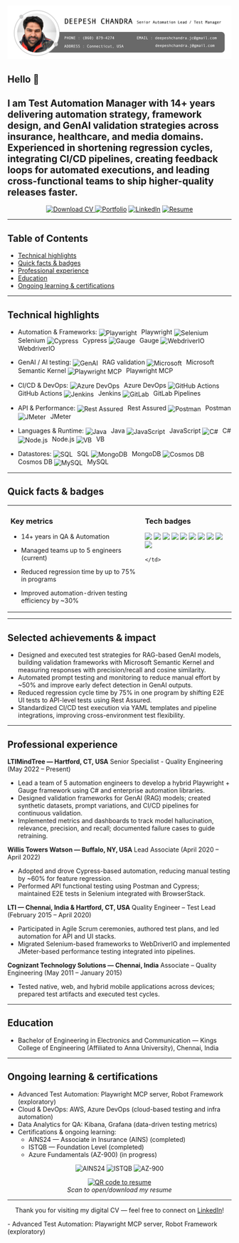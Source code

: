 <p align="center">
  <a href="https://www.linkedin.com/in/deepesh-chandra-61683143/" target="_blank" rel="noreferrer">
    <img src="https://raw.githubusercontent.com/deepesh1511/dc-digital-cv/main/profile-title-deepesh.png" alt="My banner">
  </a>
</p>

## Hello 👋

I am Test Automation Manager with 14+ years delivering automation strategy, framework design, and GenAI validation strategies across insurance, healthcare, and media domains. Experienced in shortening regression cycles, integrating CI/CD pipelines, creating feedback loops for automated executions, and leading cross-functional teams to ship higher-quality releases faster.
---

<p align="center">
  <a href="./Resume_Deepesh_2025.pdf" target="_blank" rel="noopener noreferrer">
    <img src="https://img.shields.io/badge/Download%20CV-PDF-blue?style=for-the-badge&logo=adobe" alt="Download CV">
  </a>
  <a href="https://deepesh1511.github.io/dc-digital-cv/" rel="noopener" target="_blank"><img src="https://img.shields.io/badge/Digital%20CV-Portfolio-0f172a?style=for-the-badge&logo=github" alt="Portfolio"></a>
  <a href="https://www.linkedin.com/in/deepesh-chandra-61683143/" target="_blank" rel="noopener"><img src="https://img.shields.io/badge/LinkedIn-Profile-0A66C2?style=for-the-badge&logo=linkedin" alt="LinkedIn"></a>
  <a href="./Resume_Deepesh_2025.pdf" target="_blank" rel="noopener"><img src="https://img.shields.io/badge/Resume-PDF-blue?style=for-the-badge&logo=adobe" alt="Resume"></a>
</p>

---

## Table of Contents

- [Technical highlights](#technical-highlights)
- [Quick facts & badges](#quick-facts--badges)
- [Professional experience](#professional-experience)
- [Education](#education)
- [Ongoing learning & certifications](#ongoing-learning--certifications)

---

## Technical highlights

 - Automation & Frameworks:
   <img src="https://cdn.jsdelivr.net/npm/simple-icons@v9/icons/playwright.svg" width="18" height="18" style="vertical-align:middle;margin-right:6px" alt="Playwright"> Playwright
   <img src="https://cdn.jsdelivr.net/npm/simple-icons@v9/icons/selenium.svg" width="18" height="18" style="vertical-align:middle;margin-right:6px" alt="Selenium"> Selenium
   <img src="https://cdn.jsdelivr.net/npm/simple-icons@v9/icons/cypress.svg" width="18" height="18" style="vertical-align:middle;margin-right:6px" alt="Cypress"> Cypress
   <img src="https://cdn.jsdelivr.net/npm/simple-icons@v9/icons/gauge.svg" width="18" height="18" style="vertical-align:middle;margin-right:6px" alt="Gauge"> Gauge
   <img src="https://cdn.jsdelivr.net/npm/simple-icons@v9/icons/webdriverio.svg" width="18" height="18" style="vertical-align:middle;margin-right:6px" alt="WebdriverIO"> WebdriverIO

 - GenAI / AI testing:
   <img src="https://cdn.jsdelivr.net/npm/simple-icons@v9/icons/openai.svg" width="18" height="18" style="vertical-align:middle;margin-right:6px" alt="GenAI"> RAG validation
   <img src="https://cdn.jsdelivr.net/npm/simple-icons@v9/icons/microsoft.svg" width="18" height="18" style="vertical-align:middle;margin-right:6px" alt="Microsoft"> Microsoft Semantic Kernel
   <img src="https://cdn.jsdelivr.net/npm/simple-icons@v9/icons/playwright.svg" width="18" height="18" style="vertical-align:middle;margin-right:6px" alt="Playwright MCP"> Playwright MCP

 - CI/CD & DevOps:
   <img src="https://cdn.jsdelivr.net/npm/simple-icons@v9/icons/azuredevops.svg" width="18" height="18" style="vertical-align:middle;margin-right:6px" alt="Azure DevOps"> Azure DevOps
   <img src="https://cdn.jsdelivr.net/npm/simple-icons@v9/icons/githubactions.svg" width="18" height="18" style="vertical-align:middle;margin-right:6px" alt="GitHub Actions"> GitHub Actions
   <img src="https://cdn.jsdelivr.net/npm/simple-icons@v9/icons/jenkins.svg" width="18" height="18" style="vertical-align:middle;margin-right:6px" alt="Jenkins"> Jenkins
   <img src="https://cdn.jsdelivr.net/npm/simple-icons@v9/icons/gitlab.svg" width="18" height="18" style="vertical-align:middle;margin-right:6px" alt="GitLab"> GitLab Pipelines

 - API & Performance:
   <img src="https://cdn.jsdelivr.net/npm/simple-icons@v9/icons/java.svg" width="18" height="18" style="vertical-align:middle;margin-right:6px" alt="Rest Assured"> Rest Assured
   <img src="https://cdn.jsdelivr.net/npm/simple-icons@v9/icons/postman.svg" width="18" height="18" style="vertical-align:middle;margin-right:6px" alt="Postman"> Postman
   <img src="https://cdn.jsdelivr.net/npm/simple-icons@v9/icons/apachejmeter.svg" width="18" height="18" style="vertical-align:middle;margin-right:6px" alt="JMeter"> JMeter

 - Languages & Runtime:
   <img src="https://cdn.jsdelivr.net/npm/simple-icons@v9/icons/java.svg" width="18" height="18" style="vertical-align:middle;margin-right:6px" alt="Java"> Java
   <img src="https://cdn.jsdelivr.net/npm/simple-icons@v9/icons/javascript.svg" width="18" height="18" style="vertical-align:middle;margin-right:6px" alt="JavaScript"> JavaScript
   <img src="https://cdn.jsdelivr.net/npm/simple-icons@v9/icons/csharp.svg" width="18" height="18" style="vertical-align:middle;margin-right:6px" alt="C#"> C#
   <img src="https://cdn.jsdelivr.net/npm/simple-icons@v9/icons/nodedotjs.svg" width="18" height="18" style="vertical-align:middle;margin-right:6px" alt="Node.js"> Node.js
   <img src="https://cdn.jsdelivr.net/npm/simple-icons@v9/icons/visualbasic.svg" width="18" height="18" style="vertical-align:middle;margin-right:6px" alt="VB"> VB

 - Datastores:
   <img src="https://cdn.jsdelivr.net/npm/simple-icons@v9/icons/sqlite.svg" width="18" height="18" style="vertical-align:middle;margin-right:6px" alt="SQL"> SQL
   <img src="https://cdn.jsdelivr.net/npm/simple-icons@v9/icons/mongodb.svg" width="18" height="18" style="vertical-align:middle;margin-right:6px" alt="MongoDB"> MongoDB
   <img src="https://cdn.jsdelivr.net/npm/simple-icons@v9/icons/microsoft.svg" width="18" height="18" style="vertical-align:middle;margin-right:6px" alt="Cosmos DB"> Cosmos DB
   <img src="https://cdn.jsdelivr.net/npm/simple-icons@v9/icons/mysql.svg" width="18" height="18" style="vertical-align:middle;margin-right:6px" alt="MySQL"> MySQL

---

## Quick facts & badges

<table>
  <tr>
    <td valign="top" width="60%">

### Key metrics

- 14+ years in QA & Automation
- Managed teams up to 5 engineers (current)
- Reduced regression time by up to 75% in programs
- Improved automation-driven testing efficiency by ~30%

    </td>
    <td valign="top" width="40%">

### Tech badges

<p>
<img src="https://img.shields.io/badge/Playwright-45ba4b?style=flat-square&logo=playwright&logoColor=white"> 
<img src="https://img.shields.io/badge/Selenium-43B02A?style=flat-square&logo=selenium&logoColor=white"> 
<img src="https://img.shields.io/badge/Cypress-17202C?style=flat-square&logo=cypress&logoColor=white"> 
<img src="https://img.shields.io/badge/AzureDevOps-0078D4?style=flat-square&logo=azuredevops&logoColor=white"> 
<img src="https://img.shields.io/badge/GitHub_Actions-2088FF?style=flat-square&logo=githubactions&logoColor=white">
<img src="https://img.shields.io/badge/Java-007396?style=flat-square&logo=java&logoColor=white"> 
<img src="https://img.shields.io/badge/JavaScript-F7DF1E?style=flat-square&logo=javascript&logoColor=black"> 
<img src="https://img.shields.io/badge/Node.js-339933?style=flat-square&logo=nodedotjs&logoColor=white"> 
<img src="https://img.shields.io/badge/Postman-FF6C37?style=flat-square&logo=postman&logoColor=white"> 
<img src="https://img.shields.io/badge/JMeter-4EAA25?style=flat-square&logo=apachejmeter&logoColor=white">
</p>

    </td>
  </tr>
</table>

---

## Selected achievements & impact

- Designed and executed test strategies for RAG-based GenAI models, building validation frameworks with Microsoft Semantic Kernel and measuring responses with precision/recall and cosine similarity.
- Automated prompt testing and monitoring to reduce manual effort by ~50% and improve early defect detection in GenAI outputs.
- Reduced regression cycle time by 75% in one program by shifting E2E UI tests to API-level tests using Rest Assured.
- Standardized CI/CD test execution via YAML templates and pipeline integrations, improving cross-environment test flexibility.

---

## Professional experience

**LTIMindTree — Hartford, CT, USA**
Senior Specialist - Quality Engineering (May 2022 – Present)

- Lead a team of 5 automation engineers to develop a hybrid Playwright + Gauge framework using C# and enterprise automation libraries.
- Designed validation frameworks for GenAI (RAG) models; created synthetic datasets, prompt variations, and CI/CD pipelines for continuous validation.
- Implemented metrics and dashboards to track model hallucination, relevance, precision, and recall; documented failure cases to guide retraining.

**Willis Towers Watson — Buffalo, NY, USA**
Lead Associate (April 2020 – April 2022)

- Adopted and drove Cypress-based automation, reducing manual testing by ~60% for feature regression.
- Performed API functional testing using Postman and Cypress; maintained E2E tests in Selenium integrated with BrowserStack.

**LTI — Chennai, India & Hartford, CT, USA**
Quality Engineer – Test Lead (February 2015 – April 2020)

- Participated in Agile Scrum ceremonies, authored test plans, and led automation for API and UI stacks.
- Migrated Selenium-based frameworks to WebDriverIO and implemented JMeter-based performance testing integrated into pipelines.

**Cognizant Technology Solutions — Chennai, India**
Associate – Quality Engineering (May 2011 – January 2015)

- Tested native, web, and hybrid mobile applications across devices; prepared test artifacts and executed test cycles.

---

## Education

- Bachelor of Engineering in Electronics and Communication — Kings College of Engineering (Affiliated to Anna University), Chennai, India

---

## Ongoing learning & certifications

- Advanced Test Automation: Playwright MCP server, Robot Framework (exploratory)
- Cloud & DevOps: AWS, Azure DevOps (cloud-based testing and infra automation)
- Data Analytics for QA: Kibana, Grafana (data-driven testing metrics)
 - Certifications & ongoing learning:
   - AINS24 — Associate in Insurance (AINS) (completed)
   - ISTQB — Foundation Level (completed)
   - Azure Fundamentals (AZ-900) (in progress)

<!-- Certification badges -->
<p align="center">
  <img src="https://img.shields.io/badge/AINS24-Certificate-ff7f50?style=flat-square" alt="AINS24"> 
  <img src="https://img.shields.io/badge/ISTQB-Foundation-0073c6?style=flat-square" alt="ISTQB"> 
  <img src="https://img.shields.io/badge/AZ-900-Azure%20Fundamentals-0078D4?style=flat-square&logo=microsoftazure&logoColor=white" alt="AZ-900">
</p>

<!-- QR code linking to the resume PDF (raw GitHub URL) -->
<p align="center">
  <a href="https://raw.githubusercontent.com/deepesh1511/dc-digital-cv/main/Resume_Deepesh_2025.pdf" target="_blank" rel="noopener noreferrer">
    <img src="https://api.qrserver.com/v1/create-qr-code/?size=180x180&data=https://raw.githubusercontent.com/deepesh1511/dc-digital-cv/main/Resume_Deepesh_2025.pdf" alt="QR code to resume">
  </a>
  <br>
  <em>Scan to open/download my resume</em>
</p>

---

<p align="center">Thank you for visiting my digital CV — feel free to connect on <a href="https://www.linkedin.com/in/deepesh-chandra-61683143/">LinkedIn</a>!</p>
- Advanced Test Automation: Playwright MCP server, Robot Framework (exploratory)

